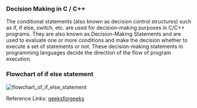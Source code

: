 ### Decision Making in C / C++ 
The conditional statements (also known as decision control structures) such as if, if else, switch, etc. are used for decision-making purposes in C/C++ programs.
They are also known as Decision-Making Statements and are used to evaluate one or more conditions and make the decision whether to execute a set of statements or not. 
These decision-making statements in programming languages decide the direction of the flow of program execution.

### Flowchart of if else statement
![flowchart_of_if_else_statement](https://github.com/nikunjsanghai/Introduction_to_Programming_Cplusplus/assets/103468688/0979e508-ef96-4c42-9594-28f4e01f5bf3)

Reference Links: [geeksforgeeks](https://www.geeksforgeeks.org/decision-making-c-cpp/#)
